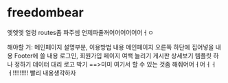 # freedombear
엦엦엦 얼렁 routes좀 파주셈 언제파줄꺼어어어어어어ㅓㅇ



해야할 거: 메인페이지 설명부분, 이용방법 내용
	         메인페이지 오른쪽 하단에 집어넣을 내용
	         Footer에  쓸 내용
                    로그인, 회원가입 페이지 여백 늘리기
	       게시판 상세보기 템플릿 하나 정하기
	      데이터 대리 로고 박기 
==>미미 여기서 할 수 있는 것좀 해줘어어ㅓ어ㅓㅓㅓ!!!!!!!!! 빨리 내용생각하자